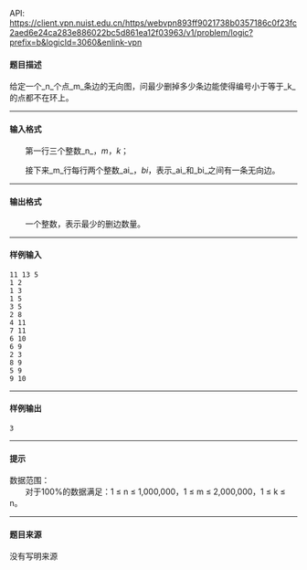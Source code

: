API: https://client.vpn.nuist.edu.cn/https/webvpn893ff9021738b0357186c0f23fc2aed6e24ca283e886022bc5d861ea12f03963/v1/problem/logic?prefix=b&logicId=3060&enlink-vpn

#### 题目描述

给定一个_n_个点_m_条边的无向图，问最少删掉多少条边能使得编号小于等于_k_的点都不在环上。

---

#### 输入格式

       第一行三个整数_n_，_m_，_k_；

       接下来_m_行每行两个整数_ai_，_bi_，表示_ai_和_bi_之间有一条无向边。

---

#### 输出格式

       一个整数，表示最少的删边数量。

---

#### 样例输入
```
11 13 5
1 2
1 3
1 5
3 5
2 8
4 11
7 11
6 10
6 9
2 3
8 9
5 9
9 10

```

---

#### 样例输出
```
3
```

---

#### 提示

  
数据范围：  
       对于100%的数据满足：1 ≤ n ≤ 1,000,000，1 ≤ m ≤ 2,000,000，1 ≤ k ≤ n。

---

#### 题目来源

没有写明来源